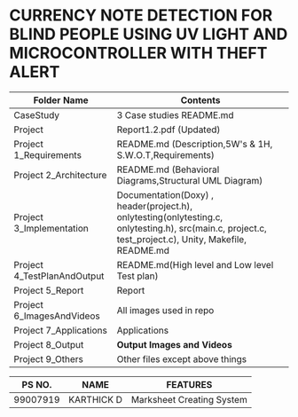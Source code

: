 # CURRENCY NOTE DETECTION FOR BLIND PEOPLE USING UV LIGHT AND MICROCONTROLLER WITH THEFT ALERT

| Folder Name | Contents |
|---|---|
| CaseStudy | 3 Case studies README.md |
| Project | Report1.2.pdf (Updated) |
| Project 1_Requirements | README.md (Description,5W's & 1H, S.W.O.T,Requirements)  |
| Project 2_Architecture | README.md (Behavioral Diagrams,Structural UML Diagram) |
| Project  3_Implementation | Documentation(Doxy) , header(project.h), onlytesting(onlytesting.c, onlytesting.h), src(main.c, project.c, test_project.c), Unity, Makefile, README.md |
| Project  4_TestPlanAndOutput | README.md(High level and Low level Test plan) |
| Project 5_Report | Report |
| Project  6_ImagesAndVideos | All images used in repo |
| Project  7_Applications | Applications |
| Project 8_Output | __Output Images and Videos__ |
| Project  9_Others | Other files except above things|

PS NO. |  NAME  |    FEATURES    |
-------|---------|----------------|
99007919| KARTHICK D  | Marksheet Creating System
